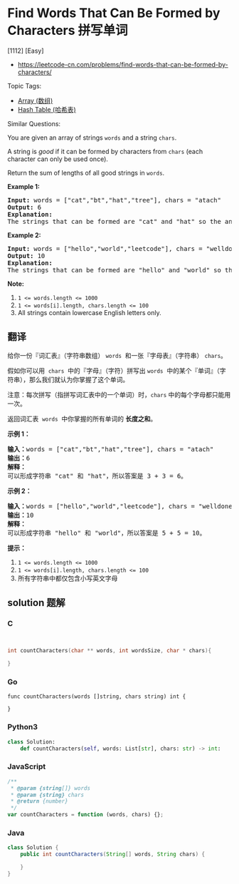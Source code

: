 # Find Words That Can Be Formed by Characters 拼写单词

[1112] [Easy]

- https://leetcode-cn.com/problems/find-words-that-can-be-formed-by-characters/

Topic Tags:

- [Array (数组)](https://leetcode-cn.com/tag/array/)
- [Hash Table (哈希表)](https://leetcode-cn.com/tag/hash-table/)

Similar Questions:

You are given an array of strings `words` and a string `chars`.

A string is *good* if it can be formed by characters from `chars` (each character can only be used once).

Return the sum of lengths of all good strings in `words`.

**Example 1:**

<pre><strong>Input: </strong>words = <span id="example-input-1-1">["cat","bt","hat","tree"]</span>, chars = <span id="example-input-1-2">"atach"</span>
<strong>Output: </strong><span id="example-output-1">6</span>
<strong>Explanation: </strong>
The strings that can be formed are "cat" and "hat" so the answer is 3 + 3 = 6.
</pre>

**Example 2:**

<pre><strong>Input: </strong>words = <span id="example-input-2-1">["hello","world","leetcode"]</span>, chars = <span id="example-input-2-2">"welldonehoneyr"</span>
<strong>Output: </strong><span id="example-output-2">10</span>
<strong>Explanation: </strong>
The strings that can be formed are "hello" and "world" so the answer is 5 + 5 = 10.
</pre>

**Note:**

1.  `1 <= words.length <= 1000`
2.  `1 <= words[i].length, chars.length <= 100`
3.  All strings contain lowercase English letters only.

## 翻译

给你一份『词汇表』（字符串数组） `words`  和一张『字母表』（字符串） `chars`。

假如你可以用  `chars`  中的『字母』（字符）拼写出 `words`  中的某个『单词』（字符串），那么我们就认为你掌握了这个单词。

注意：每次拼写（指拼写词汇表中的一个单词）时，`chars` 中的每个字母都只能用一次。

返回词汇表  `words`  中你掌握的所有单词的 **长度之和**。

**示例 1：**

<pre><strong>输入：</strong>words = ["cat","bt","hat","tree"], chars = "atach"
<strong>输出：</strong>6
<strong>解释： </strong>
可以形成字符串 "cat" 和 "hat"，所以答案是 3 + 3 = 6。
</pre>

**示例 2：**

<pre><strong>输入：</strong>words = ["hello","world","leetcode"], chars = "welldonehoneyr"
<strong>输出：</strong>10
<strong>解释：</strong>
可以形成字符串 "hello" 和 "world"，所以答案是 5 + 5 = 10。
</pre>

**提示：**

1.  `1 <= words.length <= 1000`
2.  `1 <= words[i].length, chars.length <= 100`
3.  所有字符串中都仅包含小写英文字母

## solution 题解

### C

```c


int countCharacters(char ** words, int wordsSize, char * chars){

}


```

### Go

```golang
func countCharacters(words []string, chars string) int {

}
```

### Python3

```python
class Solution:
    def countCharacters(self, words: List[str], chars: str) -> int:

```

### JavaScript

```javascript
/**
 * @param {string[]} words
 * @param {string} chars
 * @return {number}
 */
var countCharacters = function (words, chars) {};
```

### Java

```java
class Solution {
    public int countCharacters(String[] words, String chars) {

    }
}
```

